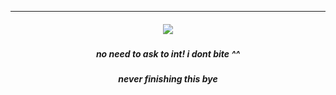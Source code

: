 ***
<h5 align="center" >
<img src="https://files.catbox.moe/la8lmo.png"/>
</p>
<h5 align="center" >
no need to ask to int! i dont bite ^^
</h5>
<h5 align="center" >

</h5>
<h5 align="center" >
  never finishing this bye
</h5>
